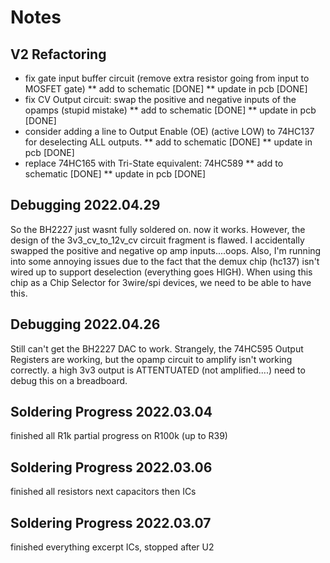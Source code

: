 # Notes

## V2 Refactoring
* fix gate input buffer circuit (remove extra resistor going from input to MOSFET gate)
** add to schematic [DONE]
** update in pcb [DONE]
* fix CV Output circuit: swap the positive and negative inputs of the opamps (stupid mistake)
** add to schematic [DONE]
** update in pcb [DONE]
* consider adding a line to Output Enable (OE) (active LOW) to 74HC137 for deselecting ALL outputs.
** add to schematic [DONE]
** update in pcb [DONE]
* replace 74HC165 with Tri-State equivalent: 74HC589
** add to schematic [DONE]
** update in pcb [DONE]

## Debugging 2022.04.29
So the BH2227 just wasnt fully soldered on. now it works. However, the design of the 3v3_cv_to_12v_cv circuit fragment is flawed.
I accidentally swapped the positive and negative op amp inputs....oops.
Also, I'm running into some annoying issues due to the fact that the demux chip (hc137) isn't wired up to
support deselection (everything goes HIGH). When using this chip as a Chip Selector for 3wire/spi
devices, we need to be able to have this.

## Debugging 2022.04.26
Still can't get the BH2227 DAC to work.
Strangely, the 74HC595 Output Registers are working, but the opamp circuit to amplify
isn't working correctly. a high 3v3 output is ATTENTUATED (not amplified....)
need to debug this on a breadboard.

## Soldering Progress 2022.03.04
finished all R1k
partial progress on R100k (up to R39)

## Soldering Progress 2022.03.06
finished all resistors
next capacitors then ICs

## Soldering Progress 2022.03.07
finished everything excerpt ICs,
stopped after U2
